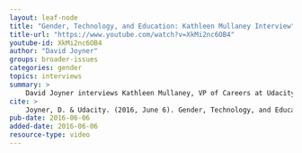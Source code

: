 ```yaml
---
layout: leaf-node
title: "Gender, Technology, and Education: Kathleen Mullaney Interview"
title-url: "https://www.youtube.com/watch?v=XkMi2nc6OB4"
youtube-id: XkMi2nc6OB4
author: "David Joyner"
groups: broader-issues
categories: gender
topics: interviews
summary: >
    David Joyner interviews Kathleen Mullaney, VP of Careers at Udacity, about Gender, Technology, and Education.
cite: >
    Joyner, D. & Udacity. (2016, June 6). Gender, Technology, and Education: Kathleen Mullaney Interview. Retrieved from https://www.youtube.com/watch?v=XkMi2nc6OB4
pub-date: 2016-06-06
added-date: 2016-06-06
resource-type: video
---
```

